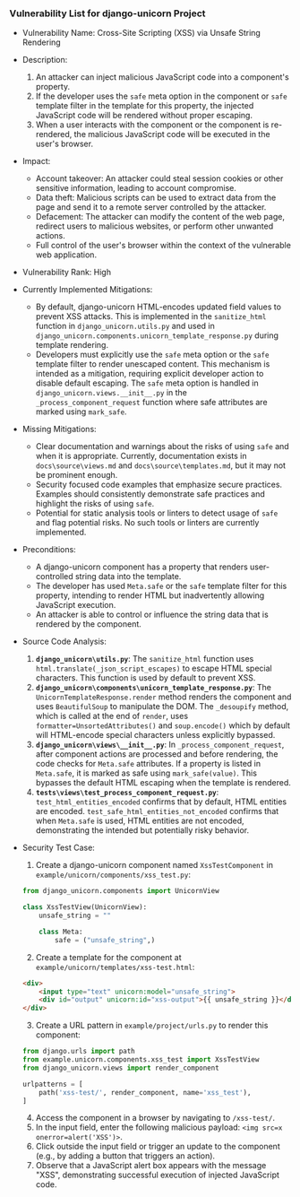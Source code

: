 ### Vulnerability List for django-unicorn Project

* Vulnerability Name: Cross-Site Scripting (XSS) via Unsafe String Rendering

* Description:
    1. An attacker can inject malicious JavaScript code into a component's property.
    2. If the developer uses the `safe` meta option in the component or `safe` template filter in the template for this property, the injected JavaScript code will be rendered without proper escaping.
    3. When a user interacts with the component or the component is re-rendered, the malicious JavaScript code will be executed in the user's browser.

* Impact:
    - Account takeover: An attacker could steal session cookies or other sensitive information, leading to account compromise.
    - Data theft: Malicious scripts can be used to extract data from the page and send it to a remote server controlled by the attacker.
    - Defacement: The attacker can modify the content of the web page, redirect users to malicious websites, or perform other unwanted actions.
    - Full control of the user's browser within the context of the vulnerable web application.

* Vulnerability Rank: High

* Currently Implemented Mitigations:
    - By default, django-unicorn HTML-encodes updated field values to prevent XSS attacks. This is implemented in the `sanitize_html` function in `django_unicorn.utils.py` and used in `django_unicorn.components.unicorn_template_response.py` during template rendering.
    - Developers must explicitly use the `safe` meta option or the `safe` template filter to render unescaped content. This mechanism is intended as a mitigation, requiring explicit developer action to disable default escaping. The `safe` meta option is handled in `django_unicorn.views.__init__.py` in the `_process_component_request` function where safe attributes are marked using `mark_safe`.

* Missing Mitigations:
    - Clear documentation and warnings about the risks of using `safe` and when it is appropriate. Currently, documentation exists in `docs\source\views.md` and `docs\source\templates.md`, but it may not be prominent enough.
    - Security focused code examples that emphasize secure practices. Examples should consistently demonstrate safe practices and highlight the risks of using `safe`.
    - Potential for static analysis tools or linters to detect usage of `safe` and flag potential risks. No such tools or linters are currently implemented.

* Preconditions:
    - A django-unicorn component has a property that renders user-controlled string data into the template.
    - The developer has used `Meta.safe` or the `safe` template filter for this property, intending to render HTML but inadvertently allowing JavaScript execution.
    - An attacker is able to control or influence the string data that is rendered by the component.

* Source Code Analysis:
    1. **`django_unicorn\utils.py`**: The `sanitize_html` function uses `html.translate(_json_script_escapes)` to escape HTML special characters. This function is used by default to prevent XSS.
    2. **`django_unicorn\components\unicorn_template_response.py`**: The `UnicornTemplateResponse.render` method renders the component and uses `BeautifulSoup` to manipulate the DOM. The `_desoupify` method, which is called at the end of `render`, uses `formatter=UnsortedAttributes()` and `soup.encode()` which by default will HTML-encode special characters unless explicitly bypassed.
    3. **`django_unicorn\views\__init__.py`**: In `_process_component_request`, after component actions are processed and before rendering, the code checks for `Meta.safe` attributes. If a property is listed in `Meta.safe`, it is marked as safe using `mark_safe(value)`. This bypasses the default HTML escaping when the template is rendered.
    4. **`tests\views\test_process_component_request.py`**: `test_html_entities_encoded` confirms that by default, HTML entities are encoded. `test_safe_html_entities_not_encoded` confirms that when `Meta.safe` is used, HTML entities are not encoded, demonstrating the intended but potentially risky behavior.

* Security Test Case:
    1. Create a django-unicorn component named `XssTestComponent` in `example/unicorn/components/xss_test.py`:
    ```python
    from django_unicorn.components import UnicornView

    class XssTestView(UnicornView):
        unsafe_string = ""

        class Meta:
            safe = ("unsafe_string",)
    ```
    2. Create a template for the component at `example/unicorn/templates/xss-test.html`:
    ```html
    <div>
        <input type="text" unicorn:model="unsafe_string">
        <div id="output" unicorn:id="xss-output">{{ unsafe_string }}</div>
    </div>
    ```
    3. Create a URL pattern in `example/project/urls.py` to render this component:
    ```python
    from django.urls import path
    from example.unicorn.components.xss_test import XssTestView
    from django_unicorn.views import render_component

    urlpatterns = [
        path('xss-test/', render_component, name='xss_test'),
    ]
    ```
    4. Access the component in a browser by navigating to `/xss-test/`.
    5. In the input field, enter the following malicious payload: `<img src=x onerror=alert('XSS')>`.
    6. Click outside the input field or trigger an update to the component (e.g., by adding a button that triggers an action).
    7. Observe that a JavaScript alert box appears with the message "XSS", demonstrating successful execution of injected JavaScript code.
